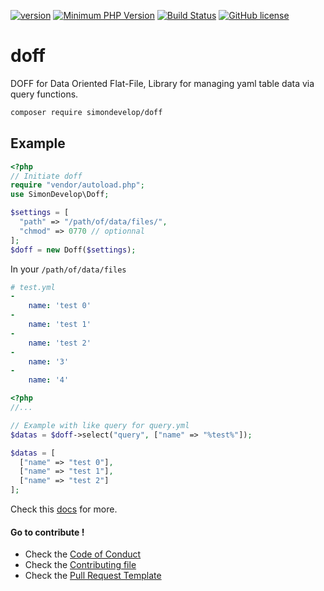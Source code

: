 [![version](https://img.shields.io/badge/Version-0.0.8-brightgreen.svg)](https://github.com/SimonDevelop/doff/releases/tag/0.0.8)
[![Minimum PHP Version](https://img.shields.io/badge/php-%3E%3D%207.1.3-8892BF.svg)](https://php.net/)
[![Build Status](https://travis-ci.org/SimonDevelop/doff.svg?branch=master)](https://travis-ci.org/SimonDevelop/doff)
[![GitHub license](https://img.shields.io/badge/License-MIT-blue.svg)](https://github.com/SimonDevelop/array-organize/blob/master/LICENSE)
# doff
DOFF for Data Oriented Flat-File, Library for managing yaml table data via query functions.

```bash
composer require simondevelop/doff
```

## Example

```php
<?php
// Initiate doff
require "vendor/autoload.php";
use SimonDevelop\Doff;

$settings = [
  "path" => "/path/of/data/files/",
  "chmod" => 0770 // optionnal
];
$doff = new Doff($settings);
```

In your `/path/of/data/files`
```yaml
# test.yml
-
    name: 'test 0'
-
    name: 'test 1'
-
    name: 'test 2'
-
    name: '3'
-
    name: '4'
```

```php
<?php
//...

// Example with like query for query.yml
$datas = $doff->select("query", ["name" => "%test%"]);

$datas = [
  ["name" => "test 0"],
  ["name" => "test 1"],
  ["name" => "test 2"]
];
```

Check this [docs](https://github.com/SimonDevelop/doff/blob/master/docs/introduction.md) for more.

#### Go to contribute !
- Check the [Code of Conduct](https://github.com/SimonDevelop/doff/blob/master/.github/CODE_OF_CONDUCT.md)
- Check the [Contributing file](https://github.com/SimonDevelop/doff/blob/master/.github/CONTRIBUTING.md)
- Check the [Pull Request Template](https://github.com/SimonDevelop/doff/blob/master/.github/PULL_REQUEST_TEMPLATE.md)
